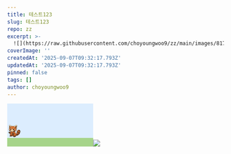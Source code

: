 ```yaml
---
title: 테스트123
slug: 테스트123
repo: zz
excerpt: >-
  ![](https://raw.githubusercontent.com/choyoungwoo9/zz/main/images/817cf0e3-244c-49fa-9eba-9326dc85fb
coverImage: ''
createdAt: '2025-09-07T09:32:17.793Z'
updatedAt: '2025-09-07T09:32:17.793Z'
pinned: false
tags: []
author: choyoungwoo9
---
```

![](https://raw.githubusercontent.com/choyoungwoo9/zz/main/images/817cf0e3-244c-49fa-9eba-9326dc85fba2.gif)![](https://velog.velcdn.com/images/choyoungwoo9/post/9b114559-bf25-4c24-b64a-c4a742ff7309/image.png)
